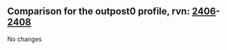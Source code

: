 ## Comparison for the outpost0 profile, rvn: [2406](https://github.com/PRO100KatYT/FortniteProfileRevisions/tree/main/profiles/outpost0/2406%20outpost0.json)-[2408](https://github.com/PRO100KatYT/FortniteProfileRevisions/tree/main/profiles/outpost0/2408%20outpost0.json)

No changes
